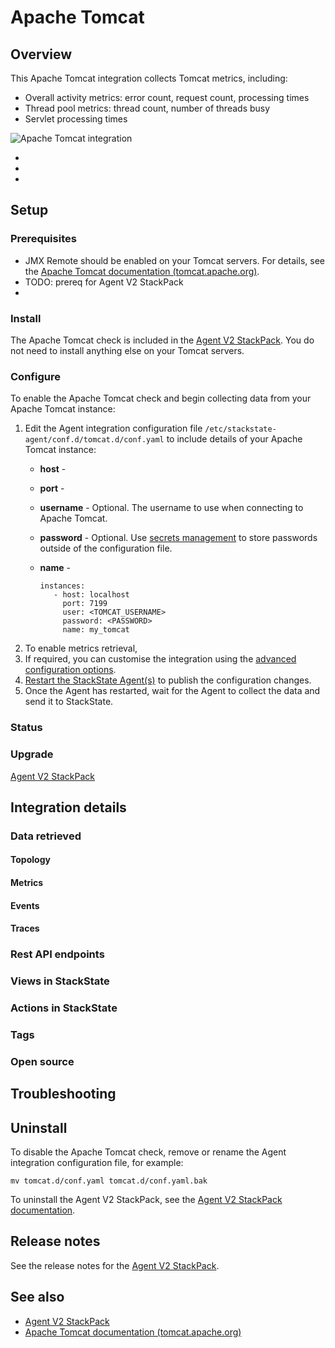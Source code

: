 # Apache Tomcat

## Overview

This Apache Tomcat integration collects Tomcat metrics, including:

* Overall activity metrics: error count, request count, processing times
* Thread pool metrics: thread count, number of threads busy
* Servlet processing times

![Apache Tomcat integration](/.gitbook/assets/stackpack-agent-tomcat.png)

* 
* 
* 

## Setup

### Prerequisites

* JMX Remote should be enabled on your Tomcat servers. For details, see the [Apache Tomcat documentation \(tomcat.apache.org\)](https://tomcat.apache.org/tomcat-6.0-doc/monitoring.html).
* TODO: prereq for Agent V2 StackPack
*

### Install

The Apache Tomcat check is included in the [Agent V2 StackPack](/stackpacks/integrations/agent.md). You do not need to install anything else on your Tomcat servers.

### Configure



To enable the Apache Tomcat check and begin collecting data from your Apache Tomcat instance:

1. Edit the Agent integration configuration file `/etc/stackstate-agent/conf.d/tomcat.d/conf.yaml` to include details of your Apache Tomcat instance:
   * **host** - 
   * **port** -   
   * **username** - Optional. The username to use when connecting to Apache Tomcat.
   * **password** - Optional. Use [secrets management](/configure/security/secrets_management.md) to store passwords outside of the configuration file.
   * **name** - 

     ```text
     instances:
        - host: localhost
          port: 7199
          user: <TOMCAT_USERNAME>
          password: <PASSWORD>
          name: my_tomcat
     ```
2. To enable metrics retrieval, 
2. If required, you can customise the integration using the [advanced configuration options](#advanced-configuration).
3. [Restart the StackState Agent\(s\)](agent.md#start-stop-restart-the-stackstate-agent) to publish the configuration changes.
4. Once the Agent has restarted, wait for the Agent to collect the data and send it to StackState.

### Status

### Upgrade

[Agent V2 StackPack](/stackpacks/integrations/agent.md)

## Integration details

### Data retrieved

#### Topology

#### Metrics

#### Events

#### Traces

### Rest API endpoints

### Views in StackState

### Actions in StackState

### Tags

### Open source

## Troubleshooting

## Uninstall

To disable the Apache Tomcat check, remove or rename the Agent integration configuration file, for example:

```buildoutcfg
mv tomcat.d/conf.yaml tomcat.d/conf.yaml.bak
```

To uninstall the Agent V2 StackPack, see the [Agent V2 StackPack documentation](/stackpacks/integrations/agent.md).

## Release notes

See the release notes for the [Agent V2 StackPack](/stackpacks/integrations/agent.md).

## See also

* [Agent V2 StackPack](/stackpacks/integrations/agent.md)
* [Apache Tomcat documentation \(tomcat.apache.org\)](https://tomcat.apache.org/tomcat-6.0-doc/monitoring.html)

